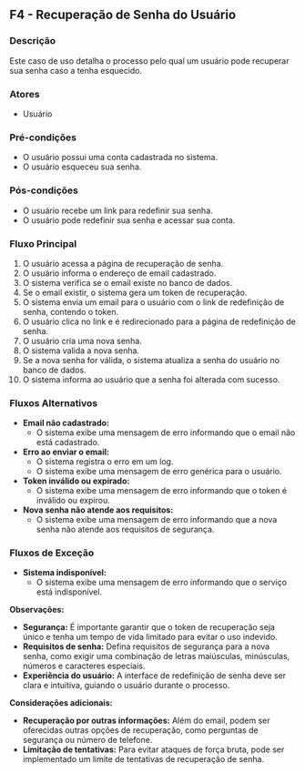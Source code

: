 ## F4 - Recuperação de Senha do Usuário

### Descrição
Este caso de uso detalha o processo pelo qual um usuário pode recuperar sua senha caso a tenha esquecido.

### Atores
* Usuário

### Pré-condições
* O usuário possui uma conta cadastrada no sistema.
* O usuário esqueceu sua senha.

### Pós-condições
* O usuário recebe um link para redefinir sua senha.
* O usuário pode redefinir sua senha e acessar sua conta.

### Fluxo Principal
1. O usuário acessa a página de recuperação de senha.
2. O usuário informa o endereço de email cadastrado.
3. O sistema verifica se o email existe no banco de dados.
4. Se o email existir, o sistema gera um token de recuperação.
5. O sistema envia um email para o usuário com o link de redefinição de senha, contendo o token.
6. O usuário clica no link e é redirecionado para a página de redefinição de senha.
7. O usuário cria uma nova senha.
8. O sistema valida a nova senha.
9. Se a nova senha for válida, o sistema atualiza a senha do usuário no banco de dados.
10. O sistema informa ao usuário que a senha foi alterada com sucesso.

### Fluxos Alternativos
* **Email não cadastrado:**
    * O sistema exibe uma mensagem de erro informando que o email não está cadastrado.
* **Erro ao enviar o email:**
    * O sistema registra o erro em um log.
    * O sistema exibe uma mensagem de erro genérica para o usuário.
* **Token inválido ou expirado:**
    * O sistema exibe uma mensagem de erro informando que o token é inválido ou expirou.
* **Nova senha não atende aos requisitos:**
    * O sistema exibe uma mensagem de erro informando que a nova senha não atende aos requisitos de segurança.

### Fluxos de Exceção
* **Sistema indisponível:**
    * O sistema exibe uma mensagem de erro informando que o serviço está indisponível.

**Observações:**

* **Segurança:** É importante garantir que o token de recuperação seja único e tenha um tempo de vida limitado para evitar o uso indevido.
* **Requisitos de senha:** Defina requisitos de segurança para a nova senha, como exigir uma combinação de letras maiúsculas, minúsculas, números e caracteres especiais.
* **Experiência do usuário:** A interface de redefinição de senha deve ser clara e intuitiva, guiando o usuário durante o processo.

**Considerações adicionais:**

* **Recuperação por outras informações:** Além do email, podem ser oferecidas outras opções de recuperação, como perguntas de segurança ou número de telefone.
* **Limitação de tentativas:** Para evitar ataques de força bruta, pode ser implementado um limite de tentativas de recuperação de senha.